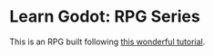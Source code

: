 # Learn Godot: RPG Series

This is an RPG built following [this wonderful tutorial](https://dev.to/christinec_dev/lets-learn-godot-4-by-making-an-rpg-part-1-project-overview-setup-bgc).

